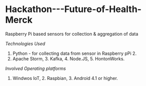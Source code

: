 # Hackathon---Future-of-Health-Merck
Raspberry Pi based sensors for collection &amp; aggregation of data

*Technologies Used*
1. Python - for collecting data from sensor in Raspberry pPi 2.
2. Apache Storm, 3. Kafka, 4. Node.JS, 5. HontonWorks.

*Involved Operating platforms*
1. Windwos IoT, 2. Raspbian, 3. Android 4.1 or higher.
